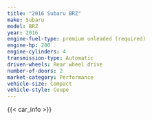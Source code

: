 ```yaml
---
title: "2016 Subaru BRZ"
make: Subaru
model: BRZ
year: 2016
engine-fuel-type: premium unleaded (required)
engine-hp: 200
engine-cylinders: 4
transmission-type: Automatic
driven-wheels: Rear wheel drive
number-of-doors: 2
market-category: Performance
vehicle-size: Compact
vehicle-style: Coupe
---
```


{{< car_info >}}
